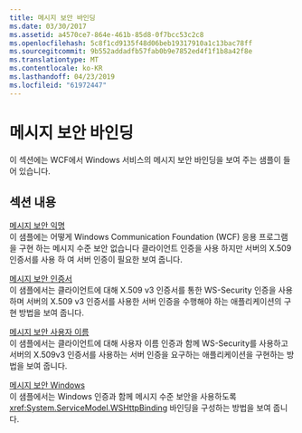 ```yaml
---
title: 메시지 보안 바인딩
ms.date: 03/30/2017
ms.assetid: a4570ce7-864e-461b-85d8-0f7bcc53c2c8
ms.openlocfilehash: 5c8f1cd9135f48d06beb19317910a1c13bac78ff
ms.sourcegitcommit: 9b552addadfb57fab0b9e7852ed4f1f1b8a42f8e
ms.translationtype: MT
ms.contentlocale: ko-KR
ms.lasthandoff: 04/23/2019
ms.locfileid: "61972447"
---
```

# <a name="message-security-binding"></a>메시지 보안 바인딩
이 섹션에는 WCF에서 Windows 서비스의 메시지 보안 바인딩을 보여 주는 샘플이 들어 있습니다.  
  
## <a name="in-this-section"></a>섹션 내용  
 [메시지 보안 익명](../../../../docs/framework/wcf/samples/message-security-anonymous.md)  
 이 샘플에는 어떻게 Windows Communication Foundation (WCF) 응용 프로그램을 구현 하는 메시지 수준 보안 없습니다 클라이언트 인증을 사용 하지만 서버의 X.509 인증서를 사용 하 여 서버 인증이 필요한 보여 줍니다.  
  
 [메시지 보안 인증서](../../../../docs/framework/wcf/samples/message-security-certificate.md)  
 이 샘플에서는 클라이언트에 대해 X.509 v3 인증서를 통한 WS-Security 인증을 사용하며 서버의 X.509 v3 인증서를 사용한 서버 인증을 수행해야 하는 애플리케이션의 구현 방법을 보여 줍니다.  
  
 [메시지 보안 사용자 이름](../../../../docs/framework/wcf/samples/message-security-user-name.md)  
 이 샘플에서는 클라이언트에 대해 사용자 이름 인증과 함께 WS-Security를 사용하고 서버의 X.509v3 인증서를 사용하는 서버 인증을 요구하는 애플리케이션을 구현하는 방법을 보여 줍니다.  
  
 [메시지 보안 Windows](../../../../docs/framework/wcf/samples/message-security-windows.md)  
 이 샘플에서는 Windows 인증과 함께 메시지 수준 보안을 사용하도록 <xref:System.ServiceModel.WSHttpBinding> 바인딩을 구성하는 방법을 보여 줍니다.
